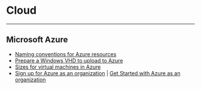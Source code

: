# Cloud

----------

## Microsoft Azure ##

- [Naming conventions for Azure resources](https://docs.microsoft.com/en-us/azure/guidance/guidance-naming-conventions)
- [Prepare a Windows VHD to upload to Azure](https://docs.microsoft.com/en-us/azure/virtual-machines/virtual-machines-windows-prepare-for-upload-vhd-image?)
- [Sizes for virtual machines in Azure](https://docs.microsoft.com/en-us/azure/virtual-machines/virtual-machines-windows-sizes)
- [Sign up for Azure as an organization](https://docs.microsoft.com/en-us/azure/active-directory/sign-up-organization) | [Get Started with Azure as an organization](https://account.windowsazure.com/organization)

